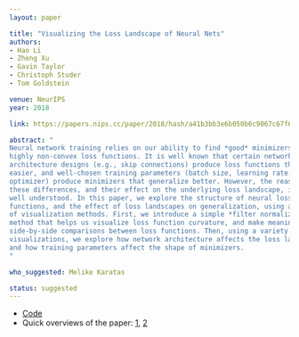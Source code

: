 ```yaml
---
layout: paper

title: "Visualizing the Loss Landscape of Neural Nets"
authors:
- Hao Li
- Zheng Xu
- Gavin Taylor
- Christoph Studer
- Tom Goldstein

venue: NeurIPS
year: 2018

link: https://papers.nips.cc/paper/2018/hash/a41b3bb3e6b050b6c9067c67f663b915-Abstract.html

abstract: "
Neural network training relies on our ability to find *good* minimizers of
highly non-convex loss functions. It is well known that certain network
architecture designs (e.g., skip connections) produce loss functions that train
easier, and well-chosen training parameters (batch size, learning rate,
optimizer) produce minimizers that generalize better. However, the reasons for
these differences, and their effect on the underlying loss landscape, is not
well understood. In this paper, we explore the structure of neural loss
functions, and the effect of loss landscapes on generalization, using a range
of visualization methods. First, we introduce a simple *filter normalization*
method that helps us visualize loss function curvature, and make meaningful
side-by-side comparisons between loss functions. Then, using a variety of
visualizations, we explore how network architecture affects the loss landscape,
and how training parameters affect the shape of minimizers.
"

who_suggested: Melike Karatas

status: suggested
---
```

- [Code](https://github.com/tomgoldstein/loss-landscape)
- Quick overviews of the paper: 
    [1](https://jithinjk.github.io/blog/nn_loss_visualized.md.html),
    [2](https://vitalab.github.io/article/2020/05/01/lossLandscape.html)
